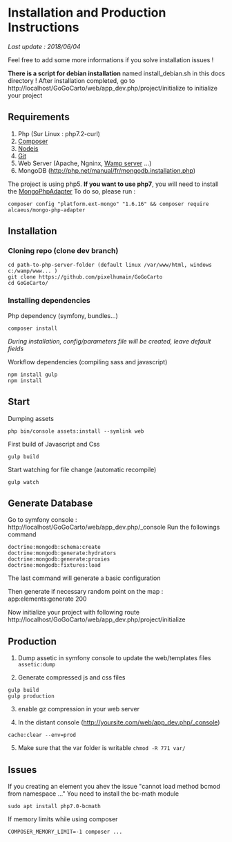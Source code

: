 Installation and Production Instructions
========================================

*Last update : 2018/06/04*

Feel free to add some more informations if you solve installation issues !

**There is a script for debian installation** named install_debian.sh in this docs directory ! After installation completed, go to http://localhost/GoGoCarto/web/app_dev.php/project/initialize to initialize your project

Requirements
------------

1. Php (Sur Linux : php7.2-curl)
2. [Composer](https://getcomposer.org/download/) 
3. [Nodejs](https://nodejs.org/en/download/)
4. [Git](https://git-scm.com/)
5. Web Server (Apache, Ngninx, [Wamp server](http://www.wampserver.com/) ...)
6. MongoDB (http://php.net/manual/fr/mongodb.installation.php)

The project is using php5. **If you want to use php7**, you will need to install the [MongoPhpAdapter](https://github.com/alcaeus/mongo-php-adapter)
To do so, please run :
```
composer config "platform.ext-mongo" "1.6.16" && composer require alcaeus/mongo-php-adapter
```

Installation
------------

### Cloning repo (clone dev branch)
```
cd path-to-php-server-folder (default linux /var/www/html, windows c:/wamp/www... )
git clone https://github.com/pixelhumain/GoGoCarto
cd GoGoCarto/
```

### Installing dependencies 
Php dependency (symfony, bundles...) 
```
composer install
```
*During installation, config/parameters file will be created, leave default fields*

Workflow dependencies (compiling sass and javascript)
```
npm install gulp
npm install
```

Start
-----
Dumping assets
```
php bin/console assets:install --symlink web
```

First build of Javascript and Css
```
gulp build
```

Start watching for file change (automatic recompile)
```
gulp watch
```


Generate Database
-----------------

Go to symfony console : http://localhost/GoGoCarto/web/app_dev.php/_console
Run the followings command
```
doctrine:mongodb:schema:create
doctrine:mongodb:generate:hydrators
doctrine:mongodb:generate:proxies
doctrine:mongodb:fixtures:load
```

The last command will generate a basic configuration

Then generate if necessary random point on the map :
app:elements:generate 200

Now initialize your project with following route
http://localhost/GoGoCarto/web/app_dev.php/project/initialize

Production
----------

1. Dump assetic in symfony console to update the web/templates files
```assetic:dump```

2. Generate compressed js and css files
```
gulp build
gulp production
```

3. enable gz compression in your web server

4. In the distant console (http://yoursite.com/web/app_dev.php/_console)
```
cache:clear --env=prod
```

5. Make sure that the var folder is writable ```chmod -R 771 var/```



Issues
-------

If you creating an element you ahev the issue "cannot load method bcmod from namespace ..."
You need to install the bc-math module
```
sudo apt install php7.0-bcmath
```

If memory limits while using composer
```
COMPOSER_MEMORY_LIMIT=-1 composer ...
```